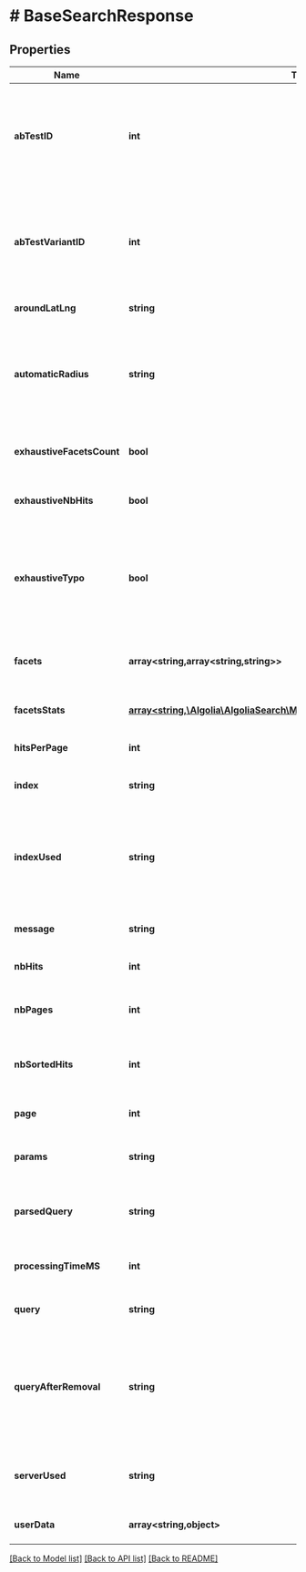 # # BaseSearchResponse

## Properties

Name | Type | Description | Notes
------------ | ------------- | ------------- | -------------
**abTestID** | **int** | If a search encounters an index that is being A/B tested, abTestID reports the ongoing A/B test ID. | [optional]
**abTestVariantID** | **int** | If a search encounters an index that is being A/B tested, abTestVariantID reports the variant ID of the index used. | [optional]
**aroundLatLng** | **string** | The computed geo location. | [optional]
**automaticRadius** | **string** | The automatically computed radius. For legacy reasons, this parameter is a string and not an integer. | [optional]
**exhaustiveFacetsCount** | **bool** | Whether the facet count is exhaustive or approximate. | [optional]
**exhaustiveNbHits** | **bool** | Indicate if the nbHits count was exhaustive or approximate |
**exhaustiveTypo** | **bool** | Indicate if the typo-tolerence search was exhaustive or approximate (only included when typo-tolerance is enabled) |
**facets** | **array<string,array<string,string>>** | A mapping of each facet name to the corresponding facet counts. | [optional]
**facetsStats** | [**array<string,\Algolia\AlgoliaSearch\Model\BaseSearchResponseFacetsStats>**](BaseSearchResponseFacetsStats.md) | Statistics for numerical facets. | [optional]
**hitsPerPage** | **int** | Set the number of hits per page. | [default to 20]
**index** | **string** | Index name used for the query. | [optional]
**indexUsed** | **string** | Index name used for the query. In the case of an A/B test, the targeted index isn&#39;t always the index used by the query. | [optional]
**message** | **string** | Used to return warnings about the query. | [optional]
**nbHits** | **int** | Number of hits that the search query matched. |
**nbPages** | **int** | Number of pages available for the current query |
**nbSortedHits** | **int** | The number of hits selected and sorted by the relevant sort algorithm | [optional]
**page** | **int** | Specify the page to retrieve. | [default to 0]
**params** | **string** | A url-encoded string of all search parameters. |
**parsedQuery** | **string** | The query string that will be searched, after normalization. | [optional]
**processingTimeMS** | **int** | Time the server took to process the request, in milliseconds. |
**query** | **string** | The text to search in the index. | [default to '']
**queryAfterRemoval** | **string** | A markup text indicating which parts of the original query have been removed in order to retrieve a non-empty result set. | [optional]
**serverUsed** | **string** | Actual host name of the server that processed the request. | [optional]
**userData** | **array<string,object>** | Lets you store custom data in your indices. | [optional]

[[Back to Model list]](../../README.md#models) [[Back to API list]](../../README.md#endpoints) [[Back to README]](../../README.md)
